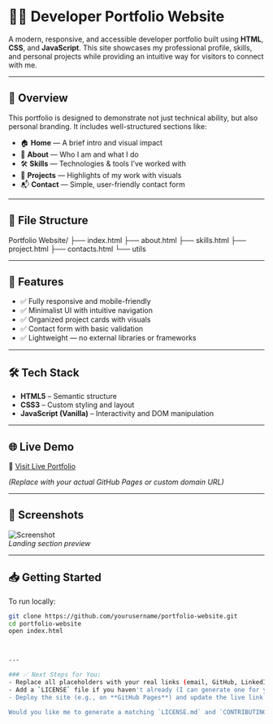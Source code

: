 # 🧑‍💻 Developer Portfolio Website

A modern, responsive, and accessible developer portfolio built using **HTML**, **CSS**, and **JavaScript**. This site showcases my professional profile, skills, and personal projects while providing an intuitive way for visitors to connect with me.

---

## 📌 Overview

This portfolio is designed to demonstrate not just technical ability, but also personal branding. It includes well-structured sections like:

- 🏠 **Home** — A brief intro and visual impact
- 👤 **About** — Who I am and what I do
- 🛠️ **Skills** — Technologies & tools I’ve worked with
- 💼 **Projects** — Highlights of my work with visuals
- 📬 **Contact** — Simple, user-friendly contact form

---

## 📂 File Structure
Portfolio Website/
├── index.html
├── about.html
├── skills.html
├── project.html
├── contacts.html
└── utils


---

## 🚀 Features

- ✅ Fully responsive and mobile-friendly
- ✅ Minimalist UI with intuitive navigation
- ✅ Organized project cards with visuals
- ✅ Contact form with basic validation
- ✅ Lightweight — no external libraries or frameworks

---

## 🛠 Tech Stack

- **HTML5** – Semantic structure
- **CSS3** – Custom styling and layout
- **JavaScript (Vanilla)** – Interactivity and DOM manipulation

---

## 🌐 Live Demo

🔗 [Visit Live Portfolio](https://yourusername.github.io/portfolio-website)

*(Replace with your actual GitHub Pages or custom domain URL)*

---

## 📸 Screenshots

![Screenshot](utils/bgimg.png)  
*Landing section preview*

---

## 📥 Getting Started

To run locally:

```bash
git clone https://github.com/yourusername/portfolio-website.git
cd portfolio-website
open index.html



---

### ✅ Next Steps for You:
- Replace all placeholders with your real links (email, GitHub, LinkedIn, etc.).
- Add a `LICENSE` file if you haven't already (I can generate one for you).
- Deploy the site (e.g., on **GitHub Pages**) and update the live link.

Would you like me to generate a matching `LICENSE.md` and `CONTRIBUTING.md` too?
